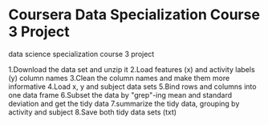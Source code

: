 # Coursera Data Specialization Course 3 Project
data science specialization course 3 project

1.Download the data set and unzip it
2.Load features (x) and activity labels (y) column names
3.Clean the column names and make them more informative
4.Load x, y and subject data sets
5.Bind rows and columns into one data frame
6.Subset the data by "grep"-ing mean and standard deviation and get the tidy data
7.summarize the tidy data, grouping by activity and subject
8.Save both tidy data sets (txt)